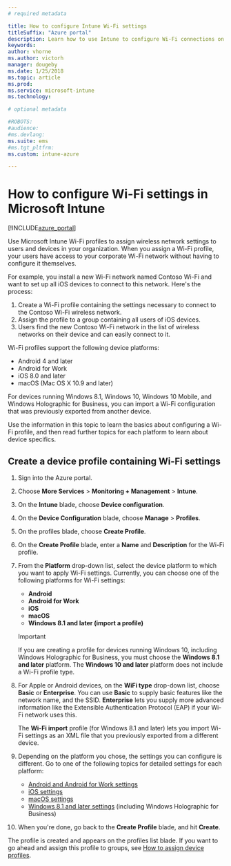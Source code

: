 ```yaml
---
# required metadata

title: How to configure Intune Wi-Fi settings
titleSuffix: "Azure portal"
description: Learn how to use Intune to configure Wi-Fi connections on devices you manage."
keywords:
author: vhorne
ms.author: victorh
manager: dougeby
ms.date: 1/25/2018
ms.topic: article
ms.prod:
ms.service: microsoft-intune
ms.technology:

# optional metadata

#ROBOTS:
#audience:
#ms.devlang:
ms.suite: ems
#ms.tgt_pltfrm:
ms.custom: intune-azure

---
```


# How to configure Wi-Fi settings in Microsoft Intune

[!INCLUDE[azure_portal](./includes/azure_portal.md)]

Use Microsoft Intune Wi-Fi profiles to assign wireless network settings to users and devices in your organization. When you assign a Wi-Fi profile, your users have access to your corporate Wi-Fi network without having to configure it themselves.

For example, you install a new Wi-Fi network named Contoso Wi-Fi and want to set up all iOS devices to connect to this network. Here's the process:

1. Create a Wi-Fi profile containing the settings necessary to connect to the Contoso Wi-Fi wireless network.
2. Assign the profile to a group containing all users of iOS devices.
3. Users find the new Contoso Wi-Fi network in the list of wireless networks on their device and can easily connect to it.

Wi-Fi profiles support the following device platforms:

- Android 4 and later
- Android for Work
- iOS 8.0 and later
- macOS (Mac OS X 10.9 and later)

For devices running Windows 8.1, Windows 10, Windows 10 Mobile, and Windows Holographic for Business, you can import a Wi-Fi configuration that was previously exported from another device.

Use the information in this topic to learn the basics about configuring a Wi-Fi profile, and then read further topics for each platform to learn about device specifics.

## Create a device profile containing Wi-Fi settings

1. Sign into the Azure portal.
2. Choose **More Services** > **Monitoring + Management** > **Intune**.
3. On the **Intune** blade, choose **Device configuration**.
2. On the **Device Configuration** blade, choose **Manage** > **Profiles**.
3. On the profiles blade, choose **Create Profile**.
4. On the **Create Profile** blade, enter a **Name** and **Description** for the Wi-Fi profile.
5. From the **Platform** drop-down list, select the device platform to which you want to apply Wi-Fi settings. Currently, you can choose one of the following platforms for Wi-Fi settings:
	- **Android**
	- **Android for Work**
	- **iOS**
	- **macOS**
	- **Windows 8.1 and later (import a profile)**

   > [!IMPORTANT]
   > If you are creating a profile for devices running Windows 10, including Windows Holographic for Business, you must choose the **Windows 8.1 and later** platform. The **Windows 10 and later** platform does not include a Wi-Fi profile type. 

6. For Apple or Android devices, on the **WiFi type** drop-down list, choose **Basic** or **Enterprise**. You can use **Basic** to supply basic features like the network name, and the SSID. **Enterprise** lets you supply more advanced information like the  Extensible Authentication Protocol (EAP) if your Wi-Fi network uses this. 

   The **Wi-Fi import** profile (for Windows 8.1 and later) lets you import Wi-Fi settings as an XML file that you previously exported from a different device.
1. Depending on the platform you chose, the settings you can configure is different. Go to one of the following topics for detailed settings for each platform:
	- [Android and Android for Work settings](wi-fi-settings-android.md)
	- [iOS settings](wi-fi-settings-ios.md)
	- [macOS settings](wi-fi-settings-macos.md)
	- [Windows 8.1 and later settings](wi-fi-settings-import-windows-8-1.md) (including Windows Holographic for Business)
1. When you're done, go back to the **Create Profile** blade, and hit **Create**.

The profile is created and appears on the profiles list blade.
If you want to go ahead and assign this profile to groups, see [How to assign device profiles](device-profile-assign.md).
